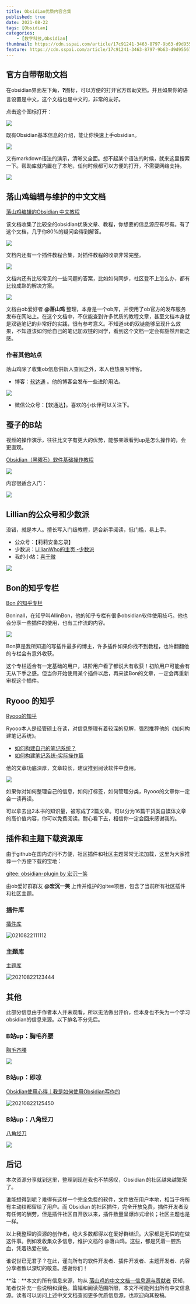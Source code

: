 ```yaml
---
title: Obsidian优质内容合集
published: true
date: 2021-08-22
tags: [Obsidian]
categories:
    - [数字科技,Obsidian]
thumbnail: https://cdn.sspai.com/article/17c91241-3463-8797-9b63-d9d955678dac.png?imageMogr2/auto-orient/quality/95/thumbnail/!1420x708r/gravity/Center/crop/1420x708/interlace/1
feature: https://cdn.sspai.com/article/17c91241-3463-8797-9b63-d9d955678dac.png?imageMogr2/auto-orient/quality/95/thumbnail/!1420x708r/gravity/Center/crop/1420x708/interlace/1
---
```



## 官方自带帮助文档

在obsidian界面左下角，❓图标，可以方便的打开官方帮助文档。并且如果你的语言设置是中文，这个文档也是中文的，非常的友好。

点击这个图标打开：

![](https://i.loli.net/2021/09/24/fvjScAiIgwxEdms.png)


既有Obsidian基本信息的介绍，能让你快速上手obsidian。

![](https://i.loli.net/2021/09/24/hcVjFELiKzd7l42.png)

又有markdown语法的演示，清晰又全面。想不起某个语法的时候，就来这里搜索一下。帮助库就内置在了本地，任何时候都可以方便的打开，不需要网络支持。

![](https://i.loli.net/2021/09/24/u1zsxFPrawInpU2.png)

## 落山鸡编辑与维护的中文文档

[落山鸡编辑的Obsidian 中文教程](https://publish.obsidian.md/chinesehelp)


该文档收集了比较全的obsidian优质文章、教程，你想要的信息源应有尽有。有了这个文档，几乎你80%的疑问会得到解答。

![](https://i.loli.net/2021/09/24/e7BRfsLD9uXHCo4.png)

文档内还有一个插件教程合集，对插件教程的收录非常完整。

![](https://static01.imgkr.com/temp/c002b0ee4dd34f89aa9bbe9cf82d0c9d.gif)

文档内还有比较常见的一些问题的答案，比如如何同步，社区登不上怎么办，都有比较成熟的解决方案。

![](https://i.loli.net/2021/09/24/4mjFKozaQZpHR3v.png)

文档由ob爱好者 **@落山鸡** 整理，本身是一个ob库，并使用了ob官方的发布服务发布在网站上。在这个文档中，不仅能查到许多优质的教程文章，甚至文档本身就是双链笔记的非常好的实践，很有参考意义。不知道ob的双链能够呈现什么效果，不知道该如何给自己的笔记加双链的同学，看到这个文档一定会有豁然开朗之感。

### 作者其他站点
落山鸡除了收集ob信息供新人查阅之外，本人也热衷写博客。

- 博客：[软达通](https://cyddgh.github.io) 。他的博客会发布一些进阶用法。

![](https://i.loli.net/2021/09/24/5vequskwjmXDUPV.gif)

- 微信公众号：【软通达】。喜欢的小伙伴可以关注下。

## 蚕子的B站

视频的操作演示，往往比文字有更大的优势，能够亲眼看到up是怎么操作的，会更直观。

[Obsidian（黑曜石）软件基础操作教程](https://www.bilibili.com/video/BV1qD4y1m7nv)

![](https://i.loli.net/2021/09/24/1n2hixAy6eFMfjr.png)

内容很适合入门：

![](https://static01.imgkr.com/temp/0f77861ba0764a4fb579d69dc457b506.png)

## Lillian的公众号和少数派

没错，就是本人。擅长写入门级教程，适合新手阅读，低门槛，易上手。

- 公众号：【莉莉安备忘录】
- 少数派：[LillianWho的主页 -少数派](https://sspai.com/u/4b8zstxp/posts)
- 我的小站：[喜于微](http://www.lillianwho.com/)

![](https://i.loli.net/2021/09/24/lCdDOrfKM8NyREP.gif)

## Bon的知乎专栏

[Bon 的知乎专栏](https://www.zhihu.com/column/c_1302994040707948544)

Boninall，在知乎叫AllinBon，他的知乎专栏有很多obsidian软件使用技巧。他也会分享一些插件的使用，也有工作流的内容。

![](https://static01.imgkr.com/temp/7630930538b549af8d4adf425e1ff057.gif)

Bon算是我所知道的写插件最多的博主，许多插件如果你找不到教程，也许翻翻他的专栏会有意外收获。

这个专栏适合有一定基础的用户，进阶用户看了都说大有收获！初阶用户可能会有无从下手之感。但当你开始使用某个插件以后，再来读Bon的文章，一定会再重新审视这个插件。



## Ryooo 的知乎

[Ryooo的知乎](https://www.zhihu.com/people/rao-yao-47-68/posts)

Ryooo本人是经管硕士在读，对信息整理有着较深的见解，强烈推荐他的《如何构建笔记系统》。

- [如何构建自己的笔记系统？](https://www.zhihu.com/question/23427617/answer/1461195696)
- [如何构建笔记系统-实际操作篇](https://zhuanlan.zhihu.com/p/353521308)

他的文章功底深厚，文章较长，建议推到阅读软件中食用。

![](https://static01.imgkr.com/temp/13d0318c800f47119f730ea913431bbc.png)

如果你对如何整理自己的信息，如何打标签，如何管理分类，Ryooo的文章你一定会一读再读。

可以拿去出2本书的知识量，被写成了2篇文章。可以分为16篇干货类自媒体文章的高价值内容，你可以免费阅读。耐心看下去，相信你一定会回来感谢我的。



## 插件和主题下载资源库

由于github在国内访问不方便，社区插件和社区主题常常无法加载，这里为大家推荐一个方便下载的宝地：

[gitee: obsidian-plugin  by 宏沉一笑](https://gitee.com/whghcyx/obsidian-plugin)

由ob爱好群群友 **@宏沉一笑** 上传并维护的gitee项目，包含了当前所有社区插件和社区主题。

### 插件库
 [插件库](https://gitee.com/whghcyx/obsidian-plugin/blob/master/%E6%8F%92%E4%BB%B6.md)

![0210822111112](https://static01.imgkr.com/temp/6a8afd335ce24e7b9343c39568952652.png)

### 主题库
[主题库](https://gitee.com/whghcyx/obsidian-plugin/blob/master/主题.md)

![20210822123444](https://static01.imgkr.com/temp/b26f54d019eb4e5bbec2b6542967c455.png)

## 其他

此部分信息由于作者本人并未观看，所以无法做出评价，但本身也不失为一个学习obsidian的信息来源。以下排名不分先后。

### B站up：胸毛齐腰

 [胸毛齐腰](https://space.bilibili.com/39954354)

![](https://static01.imgkr.com/temp/7157efa456514316aea8269f8753c4d8.png)

### B站up：即凉

[Obsidian使用心得｜我是如何使用Obsidian写作的](https://www.bilibili.com/video/BV1P64y1q7ND)

![20210822125450](h![](https://i.loli.net/2021/09/24/19znhHiyYrkVGQT.png))

### B站up：八角经刀

[八角经刀](https://space.bilibili.com/241033241)

![](https://i.loli.net/2021/09/24/19znhHiyYrkVGQT.png)

## 后记

本次资源分享就到这里，整理到现在我也不禁感叹，Obsidian 的社区越来越繁荣了。

谁能想得到呢？难得有这样一个完全免费的软件，文件放在用户本地，相当于将所有主动权都留给了用户。而 Obsidian 的社区插件，完全开放免费，插件开发者没有任何的酬劳，但是插件社区自开放以来，插件数量呈爆炸式增长；社区主题也是一样。

以上我整理的资源的创作者，绝大多数都得以在爱好群结识。大家都是无偿的在做这件事。例如发收集众多信息，维护文档的 @落山鸡。这些，都是凭着一腔热血，凭着热爱在做。

谁说世已无君子？在此，谨向所有的软件开发者、插件开发者、主题开发者、内容分享者致以深切的敬意。感谢你们！

**注：**本文的所有信息来源，均从 [落山鸡的中文文档—信息源与贡献者](https://publish.obsidian.md/chinesehelp/07+%E4%BF%A1%E6%81%AF%E6%BA%90%E4%B8%8E%E8%B4%A1%E7%8C%AE%E8%80%85/obsidian%E7%9A%84%E4%BF%A1%E6%81%AF%E6%BA%90%EF%BC%88MOC%EF%BC%89) 获知，笔者仅补充一些说明和润色。篇幅和阅读范围所限，本文不可能列出所有中文信息源。读者可以访问上述中文文档查阅更多优质信息源，也欢迎向其投稿。
